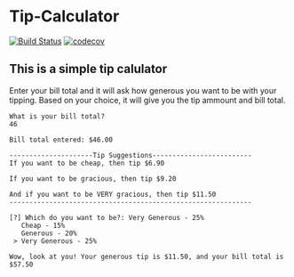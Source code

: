 # Tip-Calculator
[![Build Status](https://travis-ci.com/rdbreak/Tip_Calulator.svg?branch=master)](https://travis-ci.com/rdbreak/Tip_Calulator)
[![codecov](https://codecov.io/gh/rdbreak/Tip_Calulator/branch/master/graph/badge.svg?token=EAT0GQXJZF)](https://codecov.io/gh/rdbreak/Tip_Calulator)
## This is a simple tip calulator 
Enter your bill total and it will ask how generous you want to be with your tipping. Based on your choice, it will give you the tip ammount and bill total.

```
What is your bill total?
46

Bill total entered: $46.00

---------------------Tip Suggestions-------------------------
If you want to be cheap, then tip $6.90

If you want to be gracious, then tip $9.20

And if you want to be VERY gracious, then tip $11.50
-------------------------------------------------------------

[?] Which do you want to be?: Very Generous - 25%
   Cheap - 15%
   Generous - 20%
 > Very Generous - 25%

Wow, look at you! Your generous tip is $11.50, and your bill total is $57.50
```
